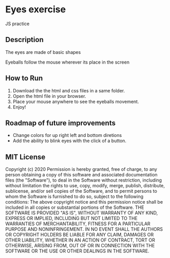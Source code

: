 # Eyes exercise
JS practice
<h2> Description </h2>
<p> The eyes are made of basic shapes </p>
<p> Eyeballs follow the mouse wherever its place in the screen </p>
<h2> How to Run </h2>
<ol>
<li> Download the the html and css files in a same folder.</li> 
<li> Open the html file in your browser. </li>
<li> Place your mouse anywhere to see the eyeballs movement. </li>
<li> Enjoy! </li>

</ol>

<h2> Roadmap of future improvements </h2>
<ul>
<li> Change colors for up right left and bottom diretions </li>
<li> Add the ability to blink eyes with the click of a button. </li>
</ul>

<h2>MIT License</h2>
<p>Copyright (c) 2020 Permission is hereby granted, free of charge, to any person obtaining a copy of this software and associated documentation files (the "Software"), to deal in the Software without restriction, including without limitation the rights to use, copy, modify, merge, publish, distribute, sublicense, and/or sell copies of the Software, and to permit persons to whom the Software is furnished to do so, subject to the following conditions: The above copyright notice and this permission notice shall be included in all copies or substantial portions of the Software. THE SOFTWARE IS PROVIDED "AS IS", WITHOUT WARRANTY OF ANY KIND, EXPRESS OR IMPLIED, INCLUDING BUT NOT LIMITED TO THE WARRANTIES OF MERCHANTABILITY, FITNESS FOR A PARTICULAR PURPOSE AND NONINFRINGEMENT. IN NO EVENT SHALL THE AUTHORS OR COPYRIGHT HOLDERS BE LIABLE FOR ANY CLAIM, DAMAGES OR OTHER LIABILITY, WHETHER IN AN ACTION OF CONTRACT, TORT OR OTHERWISE, ARISING FROM, OUT OF OR IN CONNECTION WITH THE SOFTWARE OR THE USE OR OTHER DEALINGS IN THE SOFTWARE.</p>

